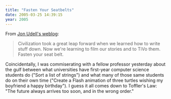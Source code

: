 ```yaml
---
title: "Fasten Your Seatbelts"
date: 2005-03-25 14:39:15
year: 2005
---
```

From <a href="http://weblog.infoworld.com/udell/2005/03/25.html#a1202">Jon Udell's weblog</a>:
<blockquote>Civilization took a great leap forward when we learned how to write stuff down. Now we're learning to film our stories and to TiVo them. Fasten your seat belt.</blockquote>
Coincidentally, I was commiserating with a fellow professor yesterday about the gulf between what universities have first-year computer science students do ("Sort a list of strings") and what many of those same students do on their own time ("Create a Flash animation of three turtles wishing my boyfriend a happy birthday").  I guess it all comes down to Toffler's Law: "The future always arrives too soon, and in the wrong order."
